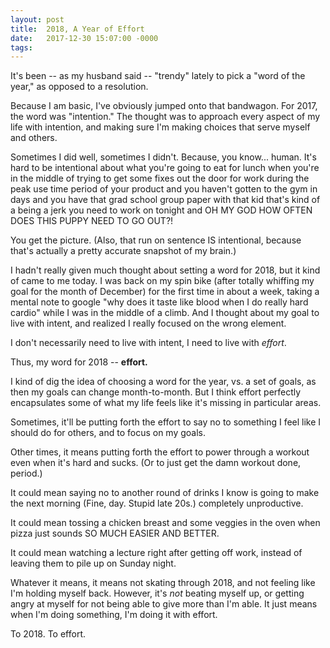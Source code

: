 ```yaml
---
layout: post
title:  2018, A Year of Effort
date:   2017-12-30 15:07:00 -0000
tags: 
---
```


It's been -- as my husband said -- "trendy" lately to pick a "word of the year," as opposed to a resolution.

Because I am basic, I've obviously jumped onto that bandwagon. For 2017, the word was "intention." The thought was to approach every aspect of my life with intention, and making sure I'm making choices that serve myself and others. 

Sometimes I did well, sometimes I didn't. Because, you know... human. It's hard to be intentional about what you're going to eat for lunch when you're in the middle of trying to get some fixes out the door for work during the peak use time period of your product and you haven't gotten to the gym in days and you have that grad school group paper with that kid that's kind of a being a jerk you need to work on tonight and OH MY GOD HOW OFTEN DOES THIS PUPPY NEED TO GO OUT?! 

You get the picture. (Also, that run on sentence IS intentional, because that's actually a pretty accurate snapshot of my brain.)

I hadn't really given much thought about setting a word for 2018, but it kind of came to me today. I was back on my spin bike (after totally whiffing my goal for the month of December) for the first time in about a week, taking a mental note to google "why does it taste like blood when I do really hard cardio" while I was in the middle of a climb. And I thought about my goal to live with intent, and realized I really focused on the wrong element. 

I don't necessarily need to live with intent, I need to live with _effort_. 

Thus, my word for 2018 -- **effort.**

I kind of dig the idea of choosing a word for the year, vs. a set of goals, as then my goals can change month-to-month. But I think effort perfectly encapsulates some of what my life feels like it's missing in particular areas.

Sometimes, it'll be putting forth the effort to say no to something I feel like I should do for others, and to focus on my goals.

Other times, it means putting forth the effort to power through a workout even when it's hard and sucks. (Or to just get the damn workout done, period.)

It could mean saying no to another round of drinks I know is going to make the next morning (Fine, day. Stupid late 20s.) completely unproductive.

It could mean tossing a chicken breast and some veggies in the oven when pizza just sounds SO MUCH EASIER AND BETTER.

It could mean watching a lecture right after getting off work, instead of leaving them to pile up on Sunday night.

Whatever it means, it means not skating through 2018, and not feeling like I'm holding myself back. However, it's _not_ beating myself up, or getting angry at myself for not being able to give more than I'm able. It just means when I'm doing something, I'm doing it with effort.

To 2018. To effort.

